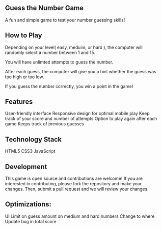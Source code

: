## Guess the Number Game
A fun and simple game to test your number guessing skills!

## How to Play
Depending on your level( easy, meduim, or hard ), the computer will randomly select a number between 1 and 15.

You will have unlimted attempts to guess the number.

After each guess, the computer will give you a hint whether the guess was too high or too low.

If you guess the number correctly, you win a point in the game!

## Features
User-friendly interface
Responsive design for optimal mobile play
Keep track of your score and number of attempts
Option to play again after each game
Keeps track of previous guesses

## Technology Stack
HTML5
CSS3
JavaScript

## Development
This game is open source and contributions are welcome! If you are interested in contributing, please fork the repository and make your changes. Then, submit a pull request and we will review your changes.

## Optimizations:

UI 
Limit on guess amount on medium and hard numbers
Change to where 
Update bug in total score

